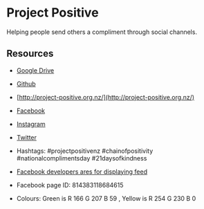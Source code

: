 
# Project Positive

Helping people send others a compliment through social channels.

## Resources

* [Google Drive](https://drive.google.com/drive/folders/0B3UW6L02gf94elNtNWNZd2xzaVU)

* [Github](https://github.com/enspiral-craftworks/project-positive/blob/gh-pages/index.html)

* [http://project-positive.org.nz/](http://project-positive.org.nz/)

* [Facebook](https://www.facebook.com/heyawesome)

* [Instagram](https://www.instagram.com/projectpositivenz)

* [Twitter](https://www.twitter.com/projectposnz)

* Hashtags: #projectpositivenz #chainofpositivity #nationalcomplimentsday #21daysofkindness

* [Facebook developers ares for displaying feed](https://developers.facebook.com/docs/plugins/page-plugin)

* Facebook page ID: 814383118684615
* Colours: Green is R 166  G 207  B 59 , Yellow is R 254  G 230  B 0
